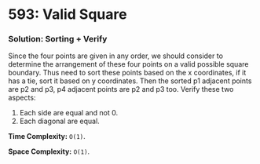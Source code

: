 # 593: Valid Square

### Solution: Sorting + Verify
Since the four points are given in any order, we should consider to determine the arrangement of these four points on a valid possible square boundary. 
Thus need to sort these points based on the x coordinates, if it has a tie, sort it based on y coordinates. 
Then the sorted p1 adjacent points are p2 and p3, p4 adjacent points are p2 and p3 too. Verify these two aspects:
1. Each side are equal and not 0.
2. Each diagonal are equal.

**Time Complexity:** `O(1)`.

**Space Complexity:** `O(1)`.
